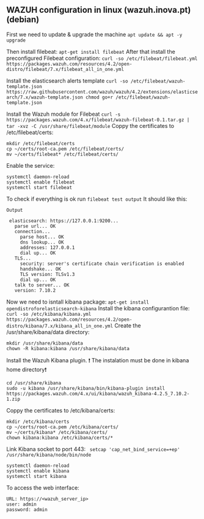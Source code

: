 ## WAZUH configuration in linux (wazuh.inova.pt)(debian)


First we need to update & upgrade the machine ``apt update && apt -y upgrade``

Then install filebeat: ``apt-get install filebeat``
After that install the preconfigured Filebeat configuration: ``curl -so /etc/filebeat/filebeat.yml https://packages.wazuh.com/resources/4.2/open-distro/filebeat/7.x/filebeat_all_in_one.yml``

Install the elasticsearch alerts template ``curl -so /etc/filebeat/wazuh-template.json https://raw.githubusercontent.com/wazuh/wazuh/4.2/extensions/elasticsearch/7.x/wazuh-template.json
chmod go+r /etc/filebeat/wazuh-template.json``

Install the Wazuh module for Filebeat ``curl -s https://packages.wazuh.com/4.x/filebeat/wazuh-filebeat-0.1.tar.gz | tar -xvz -C /usr/share/filebeat/module``
Coppy the certificates to /etc/filebeat/certs:
```
mkdir /etc/filebeat/certs
cp ~/certs/root-ca.pem /etc/filebeat/certs/
mv ~/certs/filebeat* /etc/filebeat/certs/
```
Enable the service:
```
systemctl daemon-reload
systemctl enable filebeat
systemctl start filebeat
```
To check if everything is ok run ``filebeat test output``
It should like this:
```
Output

 elasticsearch: https://127.0.0.1:9200...
   parse url... OK
   connection...
     parse host... OK
     dns lookup... OK
     addresses: 127.0.0.1
     dial up... OK
   TLS...
     security: server's certificate chain verification is enabled
     handshake... OK
     TLS version: TLSv1.3
     dial up... OK
   talk to server... OK
   version: 7.10.2
   ```
   Now we need to isntall kibana package: ``apt-get install opendistroforelasticsearch-kibana``
   Install the kibana configurantion file: ``curl -so /etc/kibana/kibana.yml https://packages.wazuh.com/resources/4.2/open-distro/kibana/7.x/kibana_all_in_one.yml``
   Create the /usr/share/kibana/data directory:
   ```
mkdir /usr/share/kibana/data
chown -R kibana:kibana /usr/share/kibana/data
```
Install the Wazuh Kibana plugin.
❗ The instalation must be done in kibana home directory❗
```
cd /usr/share/kibana
sudo -u kibana /usr/share/kibana/bin/kibana-plugin install https://packages.wazuh.com/4.x/ui/kibana/wazuh_kibana-4.2.5_7.10.2-1.zip
```
Coppy the certificates to /etc/kibana/certs:
```
mkdir /etc/kibana/certs
cp ~/certs/root-ca.pem /etc/kibana/certs/
mv ~/certs/kibana* /etc/kibana/certs/
chown kibana:kibana /etc/kibana/certs/*
```
Link Kibana socket to port 443: `` setcap 'cap_net_bind_service=+ep' /usr/share/kibana/node/bin/node`` 
```
systemctl daemon-reload
systemctl enable kibana
systemctl start kibana
```
To access the web interface:
```
URL: https://<wazuh_server_ip>
user: admin
password: admin
```
